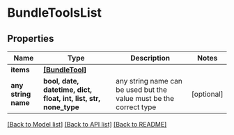 # BundleToolsList


## Properties
Name | Type | Description | Notes
------------ | ------------- | ------------- | -------------
**items** | [**[BundleTool]**](BundleTool.md) |  | 
**any string name** | **bool, date, datetime, dict, float, int, list, str, none_type** | any string name can be used but the value must be the correct type | [optional]

[[Back to Model list]](../README.md#documentation-for-models) [[Back to API list]](../README.md#documentation-for-api-endpoints) [[Back to README]](../README.md)


